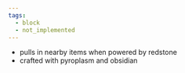 ```yaml
---
tags:
  - block
  - not_implemented
---
```

- pulls in nearby items when powered by redstone
- crafted with pyroplasm and obsidian